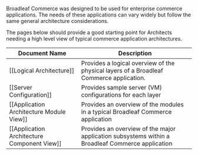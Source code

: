 Broadleaf Commerce was designed to be used for enterprise commerce applications.    The needs of these applications can vary widely but follow the same general architecture considerations.

The pages below should provide a good starting point for Architects needing a high level view of typical commerce application architectures.

|Document Name                       | Description                                               |
|------------------------------------|-----------------------------------------------------------|
|[[Logical Architecture]] | Provides a logical overview of the physical layers of a Broadleaf Commerce application.|
|[[Server Configuration]] | Provides sample server (VM) configurations for each layer |
|[[Application Architecture Module View]] | Provides an overview of the modules in a typical Broadleaf Commerce application|
|[[Application Architecture Component View]] | Provides an overview of the major application subsystems within a Broadleaf Commerce application|
